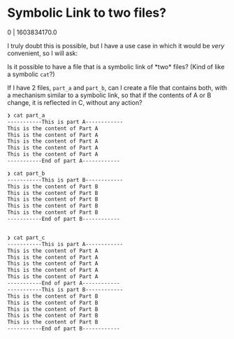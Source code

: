 # Symbolic Link to two files?

0 | 1603834170.0

I truly doubt this is possible, but I have a use case in which it would be *very* convenient, so I will ask:  


Is it possible to have a file that is a symbolic link of \*two\* files?  (Kind of like a symbolic `cat`?)

If I have 2 files, `part_a` and `part_b`, can I create a file that contains both, with a mechanism similar to a symbolic link, so that if the contents of A or B change, it is reflected in C, without any action?  
```bash
❯ cat part_a
-----------This is part A------------
This is the content of Part A
This is the content of Part A
This is the content of Part A
This is the content of Part A
This is the content of Part A
-----------End of part A------------

❯ cat part_b
-----------This is part B------------
This is the content of Part B
This is the content of Part B
This is the content of Part B
This is the content of Part B
This is the content of Part B
-----------End of part B------------


❯ cat part_c
-----------This is part A------------
This is the content of Part A
This is the content of Part A
This is the content of Part A
This is the content of Part A
This is the content of Part A
-----------End of part A------------
-----------This is part B------------
This is the content of Part B
This is the content of Part B
This is the content of Part B
This is the content of Part B
This is the content of Part B
-----------End of part B------------
```